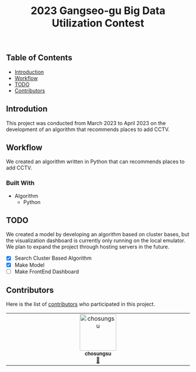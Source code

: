 <h1 align="center"> 2023 Gangseo-gu Big Data Utilization Contest </h1> <br>

## Table of Contents

- [Introduction](#introdution)
- [Workflow](#workflow)
- [TODO](#todo)
- [Contributors](#contributors)

## Introdution

This project was conducted from March 2023 to April 2023 on the development of an algorithm that recommends places to add CCTV.

## Workflow

We created an algorithm written in Python that can recommends places to add CCTV.

### Built With

  * Algorithm
    * Python


## TODO

We created a model by developing an algorithm based on cluster bases, but the visualization dashboard is currently only running on the local emulator. We plan to expand the project through hosting servers in the future.
- [x] Search Cluster Based Algorithm
- [x] Make Model
- [ ] Make FrontEnd Dashboard
 
## Contributors

Here is the list of
[contributors](https://github.com/chosungsu/GangseoBack/graphs/contributors)
who participated in this project.

<table>
  <tbody>
    <tr>
      <td align="center" valign="top" width="14.28%"><a href="https://github.com/chosungsu"><img src="https://avatars.githubusercontent.com/u/48382347?v=4?s=100" width="100px;" alt="chosungsu"/><br /><sub><b>chosungsu</b></sub></a><br /><a href="https://github.com/chosungsu/GangseoBack/commits?author=chosungsu" title="Commits">📖</a> </td>
    </tr>
  </tbody>
</table>
